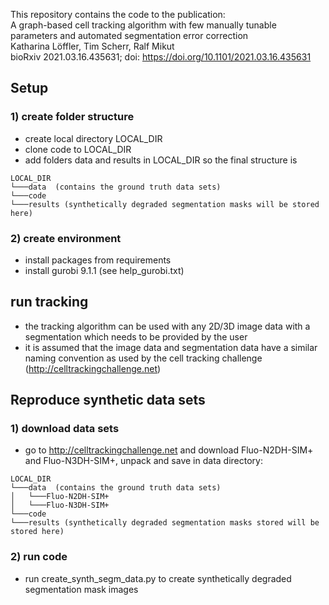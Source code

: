 This repository contains the code to the publication:  
 A graph-based cell tracking algorithm with few manually tunable parameters and automated segmentation error correction  
Katharina Löffler, Tim Scherr, Ralf Mikut  
bioRxiv 2021.03.16.435631; doi: https://doi.org/10.1101/2021.03.16.435631  

## Setup
### 1) create folder structure
- create local directory LOCAL_DIR
- clone code to LOCAL_DIR
- add folders data and results in LOCAL_DIR
so the final structure is  
```
LOCAL_DIR
└───data  (contains the ground truth data sets)
└───code
└───results (synthetically degraded segmentation masks will be stored here)
```

### 2) create environment
- install packages from requirements
- install gurobi 9.1.1 (see help_gurobi.txt)

## run tracking
- the tracking algorithm can be used with any 2D/3D image data with a segmentation which needs to be provided by the user
- it is assumed that the image data and segmentation data have a similar naming convention as used by the cell tracking challenge (http://celltrackingchallenge.net)


## Reproduce synthetic data sets
### 1) download data sets
- go to http://celltrackingchallenge.net
and download Fluo-N2DH-SIM+ and Fluo-N3DH-SIM+, unpack and save in data directory:
```
LOCAL_DIR
└───data  (contains the ground truth data sets)
│   └───Fluo-N2DH-SIM+
│   └───Fluo-N3DH-SIM+
└───code
└───results (synthetically degraded segmentation masks stored will be stored here)
```

### 2) run code
- run create_synth_segm_data.py to create synthetically degraded segmentation mask images 

